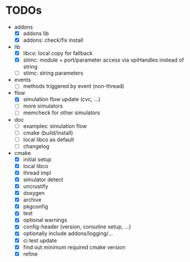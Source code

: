 # TODOs
* addons
  * [x] addons lib
  * [x] addons: check/fix install
* lib
  * [x] libco: local copy for fallback
  * [x] stimc: module + port/parameter access via vpiHandles instead of string
  * [ ] stimc: string parameters
* events
  * [ ] methods triggered by event (non-thread)
* flow
  * [x] simulation flow update (cvc, ...)
  * [ ] more simulators
  * [ ] memcheck for other simulators
* doc
  * [ ] examples: simulation flow
  * [ ] cmake (build/install)
  * [ ] local libco as default
  * [ ] changelog
* cmake
  * [x] initial setup
  * [x] local libco
  * [x] thread impl
  * [x] simulator detect
  * [x] uncrustify
  * [x] doxygen
  * [x] archive
  * [x] pkgconfig
  * [x] test
  * [x] optional warnings
  * [x] config-header (version, coroutine setup, ...)
  * [x] optionally include addons/logging/...
  * [x] ci test update
  * [x] find out minimum required cmake version
  * [x] refine
